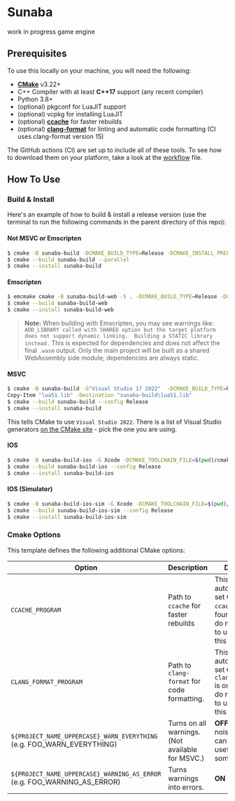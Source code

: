 # Sunaba

work in progress game engine

## Prerequisites

To use this locally on your machine, you will need the following:

- **[CMake](https://cmake.org/)** v3.22+
- C++ Compiler with at least **C++17** support (any recent compiler)
- Python 3.8+
- (optional) pkgconf for LuaJIT support
- (optional) vcpkg for installing LuaJIT
- (optional) **[ccache](https://ccache.dev/)** for faster rebuilds
- (optional) **[clang-format](https://clang.llvm.org/docs/ClangFormat.html)** for linting and automatic code formatting (CI uses clang-format version 15)

The GitHub actions (CI) are set up to include all of these tools. To see how to download them on your platform, take a look at the [workflow](.github/workflows/main.yml) file.

## How To Use

### Build & Install

Here's an example of how to build & install a release version (use the terminal to run the following commands in the parent directory of this repo):

#### Not MSVC or Emscripten

```sh
$ cmake -B sunaba-build -DCMAKE_BUILD_TYPE=Release -DCMAKE_INSTALL_PREFIX=sunaba-install sunaba
$ cmake --build sunaba-build --parallel
$ cmake --install sunaba-build
```

#### Emscripten

```sh
$ emcmake cmake -B sunaba-build-web -S . -DCMAKE_BUILD_TYPE=Release -DCMAKE_INSTALL_PREFIX=sunaba-install-web
$ cmake --build sunaba-build-web 
$ cmake --install sunaba-build-web
```

> **Note:**
> When building with Emscripten, you may see warnings like:
> `ADD_LIBRARY called with SHARED option but the target platform does not support dynamic linking.  Building a STATIC library instead.`
> This is expected for dependencies and does not affect the final `.wasm` output. Only the main project will be built as a shared WebAssembly side module; dependencies are always static.

#### MSVC

```sh
$ cmake -B sunaba-build -G"Visual Studio 17 2022"  -DCMAKE_BUILD_TYPE=Release -DCMAKE_INSTALL_PREFIX=sunaba-install sunaba
Copy-Item "lua51.lib" -Destination "sunaba-build\lua51.lib"
$ cmake --build sunaba-build --config Release
$ cmake --install sunaba-build
```

This tells CMake to use `Visual Studio 2022`. There is a list of Visual Studio generators [on the CMake site](https://cmake.org/cmake/help/latest/manual/cmake-generators.7.html#visual-studio-generators) - pick the one you are using.

#### IOS

```sh
$ cmake -B sunaba-build-ios -G Xcode -DCMAKE_TOOLCHAIN_FILE=$(pwd)/cmake/ios.toolchain.cmake -DPLATFORM=OS64 -DIPHONEOS_DEPLOYMENT_TARGET=18.5 -DCMAKE_BUILD_TYPE=Release -DCMAKE_INSTALL_PREFIX=sunaba-install-ios .
$ cmake --build sunaba-build-ios --config Release
$ cmake --install sunaba-build-ios
```

#### IOS (Simulator)

```sh
$ cmake -B sunaba-build-ios-sim -G Xcode -DCMAKE_TOOLCHAIN_FILE=$(pwd)/cmake/ios.toolchain.cmake -DPLATFORM=SIMULATORARM64 -DIPHONEOS_DEPLOYMENT_TARGET=18.5 -DCMAKE_BUILD_TYPE=Release -DCMAKE_INSTALL_PREFIX=sunaba-install-ios-sim .
$ cmake --build sunaba-build-ios-sim --config Release
$ cmake --install sunaba-build-ios-sim
```

### Cmake Options

This template defines the following additional CMake options:

| Option                                                                   | Description                                      | Default                                                                                                 |
| ------------------------------------------------------------------------ | ------------------------------------------------ | ------------------------------------------------------------------------------------------------------- |
| `CCACHE_PROGRAM`                                                         | Path to `ccache` for faster rebuilds             | This is automatically set **ON** if `ccache` is found. If you do not want to use it, set this to "".    |
| `CLANG_FORMAT_PROGRAM`                                                   | Path to `clang-format` for code formatting.      | This is automatically set **ON** if `clang-format` is on. If you do not want to use it, set this to "". |
| `${PROJECT_NAME_UPPERCASE}_WARN_EVERYTHING` (e.g. FOO_WARN_EVERYTHING)   | Turns on all warnings. (Not available for MSVC.) | **OFF** (too noisy, but can be useful sometimes)                                                        |
| `${PROJECT_NAME_UPPERCASE}_WARNING_AS_ERROR` (e.g. FOO_WARNING_AS_ERROR) | Turns warnings into errors.                      | **ON**                                                                                                  |

